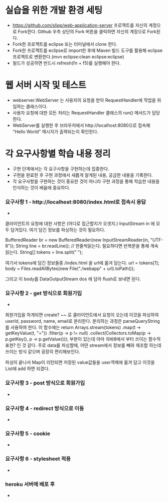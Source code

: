 # 실습을 위한 개발 환경 세팅
* https://github.com/slipp/web-application-server 프로젝트를 자신의 계정으로 Fork한다. Github 우측 상단의 Fork 버튼을 클릭하면 자신의 계정으로 Fork된다.
* Fork한 프로젝트를 eclipse 또는 터미널에서 clone 한다.
* Fork한 프로젝트를 eclipse로 import한 후에 Maven 빌드 도구를 활용해 eclipse 프로젝트로 변환한다.(mvn eclipse:clean eclipse:eclipse)
* 빌드가 성공하면 반드시 refresh(fn + f5)를 실행해야 한다.

# 웹 서버 시작 및 테스트
* webserver.WebServer 는 사용자의 요청을 받아 RequestHandler에 작업을 위임하는 클래스이다.
* 사용자 요청에 대한 모든 처리는 RequestHandler 클래스의 run() 메서드가 담당한다.
* WebServer를 실행한 후 브라우저에서 http://localhost:8080으로 접속해 "Hello World" 메시지가 출력되는지 확인한다.

# 각 요구사항별 학습 내용 정리
* 구현 단계에서는 각 요구사항을 구현하는데 집중한다. 
* 구현을 완료한 후 구현 과정에서 새롭게 알게된 내용, 궁금한 내용을 기록한다.
* 각 요구사항을 구현하는 것이 중요한 것이 아니라 구현 과정을 통해 학습한 내용을 인식하는 것이 배움에 중요하다. 

### 요구사항 1 - http://localhost:8080/index.html로 접속시 응답
* 

클라이언트의 요청에 대한 사항은 (어디로 접근할지가 오겟지.) InputStream in 에 모두 담겨있다.
여기 담긴 정보를 파싱하는 것이 필요하다.

BufferedReader br = new BufferedReader(new InputStreamReader(in, "UTF-8"));
			String line = br.readLine(); // 한줄씩읽는다. 필요하다면 반복문을 통해 계속 읽는다.
			String[] tokens = line.split(" ");
			
여기서 tokens에 담긴 정보들중 /index.html 을 url에 옮겨 담는다.
      url = tokens[1];
      body = Files.readAllBytes(new File("./webapp" + url).toPath());
      				
그리고 이 body를 DataOutputStream dos 에 담아 flush로 보내면 된다.

### 요구사항 2 - get 방식으로 회원가입
* 
회원가입을 하게되면 create? ~~ 로 클라이언트에서 요청이 오는데 이것을 파싱하여 userId, password, name, email로 분리한다.
분리하는 과정은 parseQueryString 를 사용하여 한다.
이 함수에는 
return Arrays.stream(tokens)
	.map(t -> getKeyValue(t, "="))
	.filter(p -> p != null)
	.collect(Collectors.toMap(p -> p.getKey(), p -> p.getValue()));
부분이 있는데 아마 자바8에서 부터 쓰이는 함수적 표현? 인 것 같다.
주로 data를 파싱할때, 어떤 stream에서 정보를 빼와 재조합 하는데 쓰이는 방식 같으며 굉장히 편리해보인다.

파싱이 끝나서 Map이 리턴되면 저장된 value값들을 user객체에 옮겨 담고 이것을 List에 add 하면 되겠다.

### 요구사항 3 - post 방식으로 회원가입
* 

### 요구사항 4 - redirect 방식으로 이동
* 

### 요구사항 5 - cookie
* 

### 요구사항 6 - stylesheet 적용
* 

### heroku 서버에 배포 후
* 
